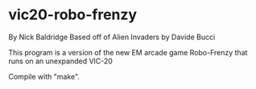 # vic20-robo-frenzy

By Nick Baldridge
Based off of Alien Invaders by Davide Bucci

This program is a version of the new EM arcade game Robo-Frenzy that runs on an unexpanded VIC-20

Compile with "make".

